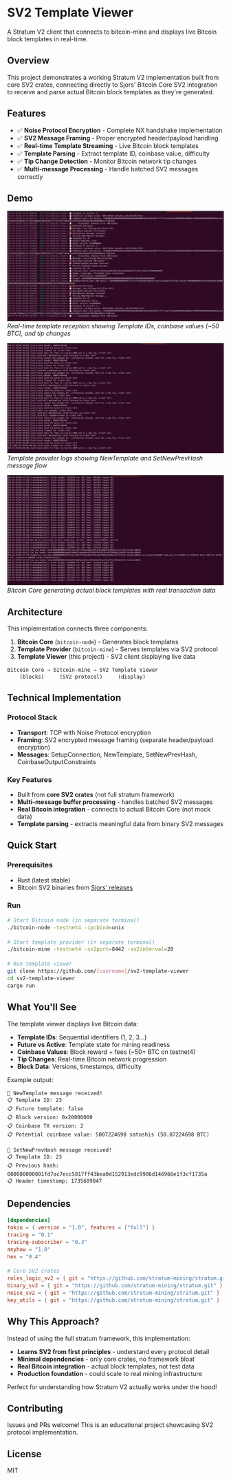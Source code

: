 # SV2 Template Viewer

A Stratum V2 client that connects to bitcoin-mine and displays live Bitcoin block templates in real-time.

## Overview

This project demonstrates a working Stratum V2 implementation built from core SV2 crates, connecting directly to Sjors' Bitcoin Core SV2 integration to receive and parse actual Bitcoin block templates as they're generated.

## Features

- ✅ **Noise Protocol Encryption** - Complete NX handshake implementation
- ✅ **SV2 Message Framing** - Proper encrypted header/payload handling
- ✅ **Real-time Template Streaming** - Live Bitcoin block templates
- ✅ **Template Parsing** - Extract template ID, coinbase value, difficulty
- ✅ **Tip Change Detection** - Monitor Bitcoin network tip changes
- ✅ **Multi-message Processing** - Handle batched SV2 messages correctly

## Demo

![Template Viewer Output](docs/screenshots/template-viewer-output.png)
*Real-time template reception showing Template IDs, coinbase values (~50 BTC), and tip changes*

![Bitcoin Mine Logs](docs/screenshots/bitcoin-mine-logs.png)  
*Template provider logs showing NewTemplate and SetNewPrevHash message flow*

![Bitcoin Node Blocks](docs/screenshots/bitcoin-node-blocks.png)
*Bitcoin Core generating actual block templates with real transaction data*

## Architecture

This implementation connects three components:

1. **Bitcoin Core** (`bitcoin-node`) - Generates block templates
2. **Template Provider** (`bitcoin-mine`) - Serves templates via SV2 protocol  
3. **Template Viewer** (this project) - SV2 client displaying live data

```
Bitcoin Core → bitcoin-mine → SV2 Template Viewer
    (blocks)     (SV2 protocol)     (display)
```

## Technical Implementation

### Protocol Stack
- **Transport**: TCP with Noise Protocol encryption
- **Framing**: SV2 encrypted message framing (separate header/payload encryption)
- **Messages**: SetupConnection, NewTemplate, SetNewPrevHash, CoinbaseOutputConstraints

### Key Features
- Built from **core SV2 crates** (not full stratum framework)
- **Multi-message buffer processing** - handles batched SV2 messages  
- **Real Bitcoin integration** - connects to actual Bitcoin Core (not mock data)
- **Template parsing** - extracts meaningful data from binary SV2 messages

## Quick Start

### Prerequisites
- Rust (latest stable)
- Bitcoin SV2 binaries from [Sjors' releases](https://github.com/Sjors/bitcoin/releases)

### Run
```bash
# Start Bitcoin node (in separate terminal)
./bitcoin-node -testnet4 -ipcbind=unix

# Start template provider (in separate terminal)  
./bitcoin-mine -testnet4 -sv2port=8442 -sv2interval=20

# Run template viewer
git clone https://github.com/[username]/sv2-template-viewer
cd sv2-template-viewer
cargo run
```

## What You'll See

The template viewer displays live Bitcoin data:

- **Template IDs**: Sequential identifiers (1, 2, 3...)
- **Future vs Active**: Template state for mining readiness
- **Coinbase Values**: Block reward + fees (~50+ BTC on testnet4)
- **Tip Changes**: Real-time Bitcoin network progression
- **Block Data**: Versions, timestamps, difficulty

Example output:
```
🎯 NewTemplate message received!
📋 Template ID: 23
📋 Future template: false
📋 Block version: 0x20000000  
📋 Coinbase TX version: 2
📋 Potential coinbase value: 5007224698 satoshis (50.07224698 BTC)

🎯 SetNewPrevHash message received!
📋 Template ID: 23
📋 Previous hash: 000000000001fd7ac7ecc5817ff43bea0d152913edc9906d146966e1f3cf1735a
📋 Header timestamp: 1735689847
```

## Dependencies

```toml
[dependencies]
tokio = { version = "1.0", features = ["full"] }
tracing = "0.1"
tracing-subscriber = "0.3"  
anyhow = "1.0"
hex = "0.4"

# Core SV2 crates
roles_logic_sv2 = { git = "https://github.com/stratum-mining/stratum.git" }
binary_sv2 = { git = "https://github.com/stratum-mining/stratum.git" }
noise_sv2 = { git = "https://github.com/stratum-mining/stratum.git" }
key_utils = { git = "https://github.com/stratum-mining/stratum.git" }
```

## Why This Approach?

Instead of using the full stratum framework, this implementation:

- **Learns SV2 from first principles** - understand every protocol detail
- **Minimal dependencies** - only core crates, no framework bloat
- **Real Bitcoin integration** - actual block templates, not test data
- **Production foundation** - could scale to real mining infrastructure

Perfect for understanding how Stratum V2 actually works under the hood!

## Contributing

Issues and PRs welcome! This is an educational project showcasing SV2 protocol implementation.

## License

MIT